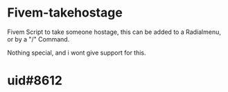 # Fivem-takehostage

Fivem Script to take someone hostage, this can be added to a Radialmenu, or by a "/" Command.

Nothing special, and i wont give support for this.

# uid#8612
